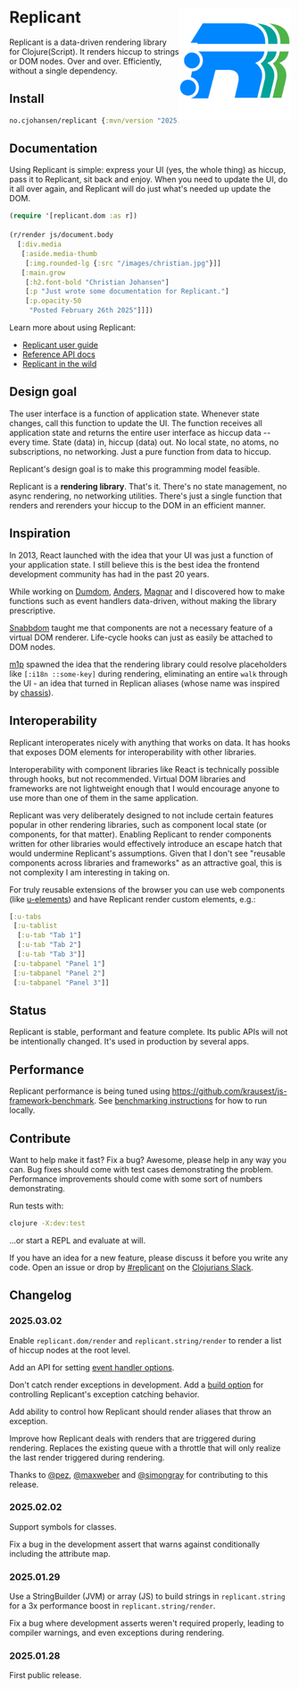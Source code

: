 # <img src="logo.svg" align="right" width="200"> Replicant

Replicant is a data-driven rendering library for Clojure(Script). It renders
hiccup to strings or DOM nodes. Over and over. Efficiently, without a single
dependency.

## Install

```clj
no.cjohansen/replicant {:mvn/version "2025.03.02"}
```

## Documentation

Using Replicant is simple: express your UI (yes, the whole thing) as hiccup,
pass it to Replicant, sit back and enjoy. When you need to update the UI, do it
all over again, and Replicant will do just what's needed up update the DOM.

```clj
(require '[replicant.dom :as r])

(r/render js/document.body
  [:div.media
   [:aside.media-thumb
    [:img.rounded-lg {:src "/images/christian.jpg"}]]
   [:main.grow
    [:h2.font-bold "Christian Johansen"]
    [:p "Just wrote some documentation for Replicant."]
    [:p.opacity-50
     "Posted February 26th 2025"]]])
```

Learn more about using Replicant:

- [Replicant user guide](https://replicant.fun/learn/)
- [Reference API docs](https://cljdoc.org/d/no.cjohansen/replicant/)
- [Replicant in the wild](https://replicant.fun/in-the-wild/)

## Design goal

The user interface is a function of application state. Whenever state changes,
call this function to update the UI. The function receives all application state
and returns the entire user interface as hiccup data -- every time. State (data)
in, hiccup (data) out. No local state, no atoms, no subscriptions, no
networking. Just a pure function from data to hiccup.

Replicant's design goal is to make this programming model feasible.

Replicant is a **rendering library**. That's it. There's no state management, no
async rendering, no networking utilities. There's just a single function that
renders and rerenders your hiccup to the DOM in an efficient manner.

## Inspiration

In 2013, React launched with the idea that your UI was just a function of your
application state. I still believe this is the best idea the frontend
development community has had in the past 20 years.

While working on [Dumdom](https://github.com/cjohansen/dumdom),
[Anders](https://github.com/duckyuck), [Magnar](https://magnars.com/) and I
discovered how to make functions such as event handlers data-driven, without
making the library prescriptive.

[Snabbdom](https://github.com/snabbdom) taught me that components are not a
necessary feature of a virtual DOM renderer. Life-cycle hooks can just as easily
be attached to DOM nodes.

[m1p](https://github.com/cjohansen/m1p) spawned the idea that the rendering
library could resolve placeholders like `[:i18n ::some-key]` during rendering,
eliminating an entire `walk` through the UI - an idea that turned in Replican
aliases (whose name was inspired by
[chassis](https://github.com/onionpancakes/chassis)).

## Interoperability

Replicant interoperates nicely with anything that works on data. It has hooks
that exposes DOM elements for interoperability with other libraries.

Interoperability with component libraries like React is technically possible
through hooks, but not recommended. Virtual DOM libraries and frameworks are not
lightweight enough that I would encourage anyone to use more than one of them in
the same application.

Replicant was very deliberately designed to not include certain features popular
in other rendering libraries, such as component local state (or components, for
that matter). Enabling Replicant to render components written for other
libraries would effectively introduce an escape hatch that would undermine
Replicant's assumptions. Given that I don't see "reusable components across
libraries and frameworks" as an attractive goal, this is not complexity I am
interesting in taking on.

For truly reusable extensions of the browser you can use web components (like
[u-elements](https://u-elements.github.io/)) and have Replicant render custom
elements, e.g.:

```clj
[:u-tabs
 [:u-tablist
  [:u-tab "Tab 1"]
  [:u-tab "Tab 2"]
  [:u-tab "Tab 3"]]
 [:u-tabpanel "Panel 1"]
 [:u-tabpanel "Panel 2"]
 [:u-tabpanel "Panel 3"]]
```

## Status

Replicant is stable, performant and feature complete. Its public APIs will not
be intentionally changed. It's used in production by several apps.

## Performance

Replicant performance is being tuned using
https://github.com/krausest/js-framework-benchmark. See [benchmarking
instructions](benchmarking.md) for how to run locally.

## Contribute

Want to help make it fast? Fix a bug? Awesome, please help in any way you can.
Bug fixes should come with test cases demonstrating the problem. Performance
improvements should come with some sort of numbers demonstrating.

Run tests with:

```sh
clojure -X:dev:test
```

...or start a REPL and evaluate at will.

If you have an idea for a new feature, please discuss it before you write any
code. Open an issue or drop by
[#replicant](https://clojurians.slack.com/archives/C06JZ4X334N) on the
[Clojurians Slack](http://clojurians.net/).

## Changelog

### 2025.03.02

Enable `replicant.dom/render` and `replicant.string/render` to render a list of
hiccup nodes at the root level.

Add an API for setting [event handler
options](https://replicant.fun/event-handlers/#options).

Don't catch render exceptions in development. Add a [build
option](https://replicant.fun/build-options/) for controlling Replicant's
exception catching behavior.

Add ability to control how Replicant should render aliases that throw an
exception.

Improve how Replicant deals with renders that are triggered during rendering.
Replaces the existing queue with a throttle that will only realize the last
render triggered during rendering.

Thanks to [@pez](https://github.com/pez),
[@maxweber](https://github.com/maxweber) and
[@simongray](https://github.com/simongray) for contributing to this release.

### 2025.02.02

Support symbols for classes.

Fix a bug in the development assert that warns against conditionally including
the attribute map.

### 2025.01.29

Use a StringBuilder (JVM) or array (JS) to build strings in `replicant.string`
for a 3x performance boost in `replicant.string/render`.

Fix a bug where development asserts weren't required properly, leading to
compiler warnings, and even exceptions during rendering.

### 2025.01.28

First public release.
